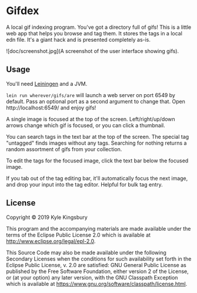 # Gifdex

A local gif indexing program. You've got a directory full of gifs! This is a
little web app that helps you browse and tag them. It stores the tags in a
local edn file. It's a giant hack and is presented completely as-is.

![doc/screenshot.jpg](A screenshot of the user interface showing gifs).

## Usage

You'll need [Leiningen](https://leiningen.org/) and a JVM.

`lein run wherever/gifs/are` will launch a web server on port 6549 by default.
Pass an optional port as a second argument to change that. Open http://localhost:6549/ and enjoy gifs!

A single image is focused at the top of the screen. Left/right/up/down arrows
change which gif is focused, or you can click a thumbnail.

You can search tags in the text bar at the top of the screen. The special tag
"untagged" finds images without any tags. Searching for nothing returns a
random assortment of gifs from your collection.

To edit the tags for the focused image, click the text bar below the focused
image.

If you tab out of the tag editing bar, it'll automatically focus the next
image, and drop your input into the tag editor. Helpful for bulk tag entry.

## License

Copyright © 2019 Kyle Kingsbury

This program and the accompanying materials are made available under the
terms of the Eclipse Public License 2.0 which is available at
http://www.eclipse.org/legal/epl-2.0.

This Source Code may also be made available under the following Secondary
Licenses when the conditions for such availability set forth in the Eclipse
Public License, v. 2.0 are satisfied: GNU General Public License as published by
the Free Software Foundation, either version 2 of the License, or (at your
option) any later version, with the GNU Classpath Exception which is available
at https://www.gnu.org/software/classpath/license.html.
